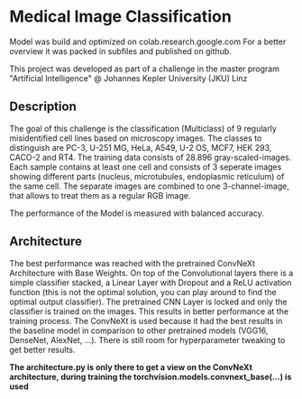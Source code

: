 # Medical Image Classification

Model was build and optimized on colab.research.google.com
For a better overview it was packed in subfiles and published on github.

This project was developed as part of a challenge in the master program "Artificial Intelligence" @ Johannes Kepler University (JKU) Linz


## Description

The goal of this challenge is the classification (Multiclass) of 9 regularly misidentified cell lines based on microscopy images. The classes to distinguish are PC-3, U-251 MG, HeLa, A549, U-2 OS, MCF7, HEK 293, CACO-2 and RT4.
The training data consists of 28.896 gray-scaled-images. Each sample contains at least one cell and consists of 3 seperate images showing different parts (nucleus, microtubules, endoplasmic reticulum) of the same cell. The separate images are combined to one 3-channel-image, that allows to treat them as a regular RGB image.

The performance of the Model is measured with balanced accuracy.

## Architecture

The best performance was reached with the pretrained ConvNeXt Architecture with Base Weights. On top of the Convolutional layers there is a simple classifier stacked, a Linear Layer with Dropout and a ReLU activation function (this is not the optimal solution, you can play around to find the optimal output classifier).
The pretrained CNN Layer is locked and only the classifier is trained on the images. This results in better performance at the training process.
The ConvNeXt is used because it had the best results in the baseline model in comparison to other pretrained models (VGG16, DenseNet, AlexNet, ...). There is still room for hyperparameter tweaking to get better results. 

**The architecture.py is only there to get a view on the ConvNeXt architecture, during training the torchvision.models.convnext_base(...) is used**